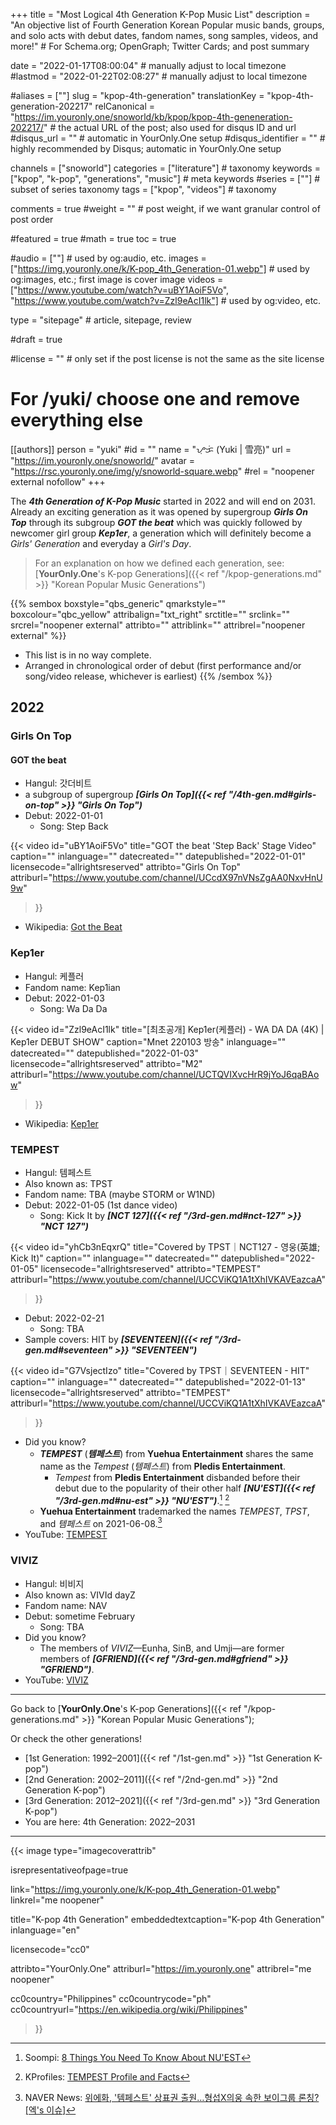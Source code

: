 +++
title = "Most Logical 4th Generation K-Pop Music List"
description = "An objective list of Fourth Generation Korean Popular music bands, groups, and solo acts with debut dates, fandom names, song samples, videos, and more!"                                                    # For Schema.org; OpenGraph; Twitter Cards; and post summary

date = "2022-01-17T08:00:04"                                        # manually adjust to local timezone
#lastmod = "2022-01-22T02:08:27"                                     # manually adjust to local timezone

#aliases = [""]
slug = "kpop-4th-generation"
translationKey = "kpop-4th-generation-202217"
relCanonical = "https://im.youronly.one/snoworld/kb/kpop/kpop-4th-geneneration-202217/"                                                   # the actual URL of the post; also used for disqus ID and url
#disqus_url = ""                                                    # automatic in YourOnly.One setup
#disqus_identifier = ""                                             # highly recommended by Disqus; automatic in YourOnly.One setup

channels = ["snoworld"]
categories = ["literature"]                                                   # taxonomy
keywords = ["kpop", "k-pop", "generations", "music"]                                                     # meta keywords
#series = [""]                                                       # subset of series taxonomy
tags = ["kpop", "videos"]                                                         # taxonomy

comments = true
#weight = ""                                                        # post weight, if we want granular control of post order

#featured = true
#math = true
toc = true

#audio = [""]                                                        # used by og:audio, etc.
images = ["https://img.youronly.one/k/K-pop_4th_Generation-01.webp"]                                                       # used by og:images, etc.; first image is cover image
videos = ["https://www.youtube.com/watch?v=uBY1AoiF5Vo", "https://www.youtube.com/watch?v=Zzl9eAcI1lk"]                                                       # used by og:video, etc.

type = "sitepage"                                                           # article, sitepage, review

#draft = true

#license = ""                                                       # only set if the post license is not the same as the site license

# For /yuki/ choose one and remove everything else
[[authors]]
  person = "yuki"
  #id = ""
  name = "ᜌᜓᜃᜒ (Yuki | 雪亮)"
  url = "https://im.youronly.one/snoworld/"
  avatar = "https://rsc.youronly.one/img/y/snoworld-square.webp"
  #rel = "noopener external nofollow"
+++

The ***4th Generation of K-Pop Music*** started in 2022 and will end on 2031. Already an exciting generation as it was opened by supergroup ***Girls On Top*** through its subgroup ***GOT the beat*** which was quickly followed by newcomer girl group ***Kep1er***, a generation which will definitely become a *Girls' Generation* and everyday a *Girl's Day*.

<!--more-->

> For an explanation on how we defined each generation, see: [**YourOnly.One**'s K-pop Generations]({{< ref "/kpop-generations.md" >}} "Korean Popular Music Generations")

{{% sembox boxstyle="qbs_generic" qmarkstyle="" boxcolour="qbc_yellow" attribalign="txt_right" srctitle="" srclink="" srcrel="noopener external" attribto="" attriblink="" attribrel="noopener external" %}}
* This list is in no way complete.
* Arranged in chronological order of debut (first performance and/or song/video release, whichever is earliest)
{{% /sembox %}}

## 2022
### Girls On Top
#### GOT the beat
* Hangul: 갓더비트
* a subgroup of supergroup ***[Girls On Top]({{< ref "/4th-gen.md#girls-on-top" >}} "Girls On Top")***
* Debut: 2022-01-01
  * Song: Step Back

{{< video
  id="uBY1AoiF5Vo"
  title="GOT the beat 'Step Back' Stage Video"
  caption=""
  inlanguage=""
  datecreated=""
  datepublished="2022-01-01"
  licensecode="allrightsreserved"
  attribto="Girls On Top"
  attriburl="https://www.youtube.com/channel/UCcdX97nVNsZgAA0NxvHnU9w"
>}}

* Wikipedia: [Got the Beat](https://en.wikipedia.org/wiki/Got_the_Beat)

### Kep1er
* Hangul: 케플러
* Fandom name: Kep1ian
* Debut: 2022-01-03
  * Song: Wa Da Da

{{< video
  id="Zzl9eAcI1lk"
  title="[최초공개] Kep1er(케플러) - WA DA DA (4K) | Kep1er DEBUT SHOW"
  caption="Mnet 220103 방송"
  inlanguage=""
  datecreated=""
  datepublished="2022-01-03"
  licensecode="allrightsreserved"
  attribto="M2"
  attriburl="https://www.youtube.com/channel/UCTQVIXvcHrR9jYoJ6qaBAow"
>}}

* Wikipedia: [Kep1er](https://en.wikipedia.org/wiki/Kep1er)

### TEMPEST
* Hangul: 템페스트
* Also known as: TPST
* Fandom name: TBA (maybe STORM or W1ND)
* Debut: 2022-01-05 (1st dance video)
  * Song: Kick It by ***[NCT 127]({{< ref "/3rd-gen.md#nct-127" >}} "NCT 127")***

{{< video
  id="yhCb3nEqxrQ"
  title="Covered by TPST｜NCT127 - 영웅(英雄; Kick It)"
  caption=""
  inlanguage=""
  datecreated=""
  datepublished="2022-01-05"
  licensecode="allrightsreserved"
  attribto="TEMPEST"
  attriburl="https://www.youtube.com/channel/UCCViKQ1A1tXhIVKAVEazcaA"
>}}

* Debut: 2022-02-21
  * Song: TBA
* Sample covers: HIT by ***[SEVENTEEN]({{< ref "/3rd-gen.md#seventeen" >}} "SEVENTEEN")***

{{< video
  id="G7VsjectIzo"
  title="Covered by TPST｜SEVENTEEN - HIT"
  caption=""
  inlanguage=""
  datecreated=""
  datepublished="2022-01-13"
  licensecode="allrightsreserved"
  attribto="TEMPEST"
  attriburl="https://www.youtube.com/channel/UCCViKQ1A1tXhIVKAVEazcaA"
>}}

* Did you know?
  * ***TEMPEST*** (***템페스트***) from **Yuehua Entertainment** shares the same name as the *Tempest* (*템페스트*) from **Pledis Entertainment**.
    * *Tempest* from **Pledis Entertainment** disbanded before their debut due to the popularity of their other half ***[NU'EST]({{< ref "/3rd-gen.md#nu-est" >}} "NU'EST")***.[^a] [^b]
  * **Yuehua Entertainment** trademarked the names *TEMPEST*, *TPST*, and *템페스트* on 2021-06-08.[^c]
* YouTube: [TEMPEST](https://www.youtube.com/channel/UCCViKQ1A1tXhIVKAVEazcaA)

[^a]: Soompi: [8 Things You Need To Know About NU'EST](https://www.soompi.com/article/1000181wpp/8-important-things-need-know-nuest)
[^b]: KProfiles: [TEMPEST Profile and Facts](https://kprofiles.com/tempest-profile-facts/)
[^c]: NAVER News: [위에화, '템페스트' 상표권 출원…형섭X의웅 속한 보이그룹 론칭? [엑's 이슈]](https://n.news.naver.com/entertain/now/article/311/0001308929)

### VIVIZ
* Hangul: 비비지
* Also known as: VIVId dayZ
* Fandom name: NAV
* Debut: sometime February
  * Song: TBA
* Did you know?
  * The members of *VIVIZ*—Eunha, SinB, and Umji—are former members of ***[GFRIEND]({{< ref "/3rd-gen.md#gfriend" >}} "GFRIEND")***.
* YouTube: [VIVIZ](https://www.youtube.com/c/VIVIZofficial/)

-------

Go back to [**YourOnly.One**'s K-pop Generations]({{< ref "/kpop-generations.md" >}} "Korean Popular Music Generations");

Or check the other generations!
* [1st Generation: 1992–2001]({{< ref "/1st-gen.md" >}} "1st Generation K-pop")
* [2nd Generation: 2002–2011]({{< ref "/2nd-gen.md" >}} "2nd Generation K-pop")
* [3rd Generation: 2012–2021]({{< ref "/3rd-gen.md" >}} "3rd Generation K-pop")
* You are here: 4th Generation: 2022–2031

-------

{{< image
  type="imagecoverattrib"

  isrepresentativeofpage=true

  link="https://img.youronly.one/k/K-pop_4th_Generation-01.webp"
  linkrel="me noopener"

  title="K-pop 4th Generation"
  embeddedtextcaption="K-pop 4th Generation"
  inlanguage="en"

  licensecode="cc0"

  attribto="YourOnly.One"
  attriburl="https://im.youronly.one"
  attribrel="me noopener"

  cc0country="Philippines"
  cc0countrycode="ph"
  cc0countryurl="https://en.wikipedia.org/wiki/Philippines"
>}}

